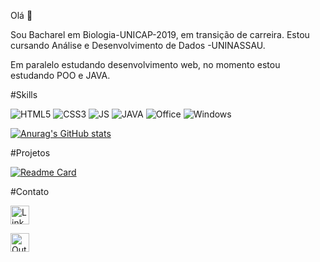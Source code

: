 Olá 👋

Sou Bacharel em Biologia-UNICAP-2019, em transição de carreira. Estou cursando Análise e Desenvolvimento de Dados -UNINASSAU.

Em paralelo estudando desenvolvimento web, no momento estou estudando POO e JAVA.

#Skills

![HTML5](https://img.shields.io/badge/HTML5-E34F26?style=for-the-badge&logo=html5&logoColor=white)
![CSS3](https://img.shields.io/badge/CSS3-1572B6?style=for-the-badge&logo=css3&logoColor=white)
![JS](https://img.shields.io/badge/JavaScript-323330?style=for-the-badge&logo=javascript&logoColor=F7DF1E)
![JAVA](https://img.shields.io/badge/Java-ED8B00?style=for-the-badge&logo=java&logoColor=white)
![Office](https://img.shields.io/badge/Microsoft_Office-D83B01?style=for-the-badge&logo=microsoft-office&logoColor=white)
![Windows](https://img.shields.io/badge/Windows-0078D6?style=for-the-badge&logo=windows&logoColor=white)

[![Anurag's GitHub stats](https://github-readme-stats.vercel.app/api?username=SantosEmerson&theme=merko)](https://github.com/anuraghazra/github-readme-stats)

#Projetos

[![Readme Card](https://github-readme-stats.vercel.app/api/pin/?username=SantosEmerson&repo=devweekgit.santosemersongithub.io)](https://github.com/anuraghazra/github-readme-stats)

#Contato

[<img src='https://img.shields.io/badge/LinkedIn-0077B5?style=for-the-badge&logo=linkedin&logoColor=white' alt='Linkedin' height='30'>](https://www.linkedin.com/in/emerson-dos-santos-a598681b7/)

[<img src='https://img.shields.io/badge/Microsoft_Outlook-0078D4?style=for-the-badge&logo=microsoft-outlook&logoColor=white' alt='Outlook' height='30'>](https://emersonbio@outlook.com.br)
![]()
